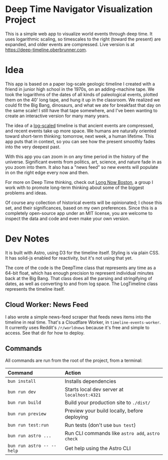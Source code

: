 # Deep Time Navigator Visualization Project

This is a simple web app to visualize world events through deep time.
It uses logarithmic scaling, so timescales to the right (toward the
present) are expanded, and older events are compressed.
Live version is at https://deep-timeline.oberbrunner.com.

# Idea

This app is based on a paper log-scale geologic timeline I
created with a friend in junior high school in the 1970s, on an
adding-machine tape. We took the logarithms of the dates of all
kinds of paleological events, plotted them on the 40' long tape,
and hung it up in the classroom. We realized we could fit the
Big Bang, dinosaurs, and what we ate for breakfast that day on
the same scale! I still have that tape somewhere, and I've been
wanting to create an interactive version for many many years.

The idea of a <a href="https://en.wikipedia.org/wiki/Logarithm"
target="_blank">log-scaled</a>
timeline is that ancient events are compressed, and recent events
take up more space. We humans are naturally oriented toward short-term
thinking: tomorrow, next week, a human lifetime. This app puts that
in context, so you can see how the present smoothly fades into the
very deepest past.

With this app you can zoom in on any time period in the history
of the universe. Significant events from politics, art, science,
and nature fade in as you zoom into them. It also has a "news
feed" so new events will populate in on the right edge every now
and then.

For more on Deep Time thinking, check out
<a href="https://longnowboston.org" target="_blank">Long Now Boston</a>,
a group I work with to promote long-term thinking about some
of the biggest problems and ideas.

Of course any collection of historical events will be
opinionated; I chose this set, and their significances, based on
my own preferences. Since this is a completely open-source app
under an MIT license, you are welcome to inspect the data and code
and even make your own version.


# Dev Notes

It is built with Astro, using D3 for the timeline itself. Styling is
via plain CSS. It has solid-js enabled for reactivity, but it's not
using that yet.

The core of the code is the DeepTime class that represents any time as
a 64-bit float, which has enough precision to represent individual
minutes back at the Big Bang. That class does all the parsing and
stringifying of dates, as well as converting to and from log space.
The LogTimeline class represents the timeline itself.

## Cloud Worker: News Feed

I also wrote a simple news-feed scraper that feeds news items into the
timeline in real time. That's a Cloudflare Worker, in
`timeline-events-worker`. It currently uses Reddit's `/r/worldnews`
because it's free and simple to access.
See that dir for how to deploy.


## Commands

All commands are run from the root of the project, from a terminal:

| Command                   | Action                                           |
| :------------------------ | :----------------------------------------------- |
| `bun install`             | Installs dependencies                            |
| `bun run dev`             | Starts local dev server at `localhost:4321`      |
| `bun run build`           | Build your production site to `./dist/`          |
| `bun run preview`         | Preview your build locally, before deploying     |
| `bun run test:run`        | Run tests (don't use `bun test`)                 |
| `bun run astro ...`       | Run CLI commands like `astro add`, `astro check` |
| `bun run astro -- --help` | Get help using the Astro CLI                     |

